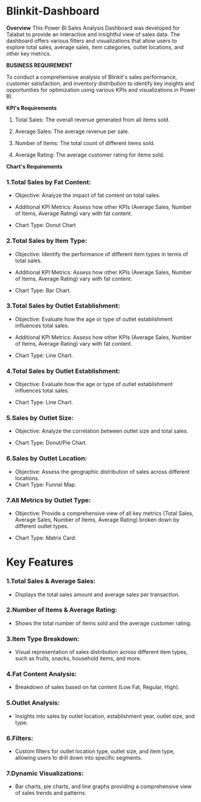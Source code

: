 # Blinkit-Dashboard

**Overview**
This Power BI Sales Analysis Dashboard was developed for Talabat to provide an interactive and insightful view of sales data. The dashboard offers various filters and visualizations that allow users to explore total sales, average sales, item categories, outlet locations, and other key metrics.

**BUSINESS REQUIREMENT**

To conduct a comprehensive analysis of Blinkit's sales performance, customer satisfaction, and inventory distribution to identify key insights and opportunities for optimization using various KPIs and visualizations in Power BI.

**KPI's Requirements**

1. Total Sales: The overall revenue generated from all items sold.

2. Average Sales: The average revenue per sale.

3. Number of Items: The total count of different items sold.

4. Average Rating: The average customer rating for items sold.

**Chart's Requirements**

### 1.Total Sales by Fat Content:

+ Objective: Analyze the impact of fat content on total sales.

+ Additional KPI Metrics: Assess how other KPIs (Average Sales, Number of Items, Average Rating) vary with fat content.

+ Chart Type: Donut Chart

### 2.Total Sales by Item Type:

* Objective: Identify the performance of different item types in terms of total sales.

* Additional KPI Metrics: Assess how other KPIs (Average Sales, Number of Items, Average Rating) vary with fat content.

* Chart Type: Bar Chart.

### 3.Total Sales by Outlet Establishment:

* Objective: Evaluate how the age or type of outlet establishment influences total sales.

* Additional KPI Metrics: Assess how other KPIs (Average Sales, Number of Items, Average Rating) vary with fat content.

* Chart Type: Line Chart. 

### 4.Total Sales by Outlet Establishment:

* Objective: Evaluate how the age or type of outlet establishment influences total sales.

* Chart Type: Line Chart. 

### 5.Sales by Outlet Size:

* Objective: Analyze the correlation between outlet size and total sales.

* Chart Type: Donut/Pie Chart.

### 6.Sales by Outlet Location:

* Objective: Assess the geographic distribution of sales across different locations.
* Chart Type: Funnel Map. 

### 7.All Metrics by Outlet Type:

* Objective: Provide a comprehensive view of all key metrics (Total Sales, Average Sales, Number of Items, Average Rating) broken down by different outlet types.

* Chart Type: Matrix Card. 

# Key Features
### 1.Total Sales & Average Sales:

* Displays the total sales amount and average sales per transaction.

### 2.Number of Items & Average Rating:

* Shows the total number of items sold and the average customer rating.

### 3.Item Type Breakdown:

* Visual representation of sales distribution across different item types, such as fruits, snacks, household items, and more.

### 4.Fat Content Analysis:

* Breakdown of sales based on fat content (Low Fat, Regular, High).

### 5.Outlet Analysis:

* Insights into sales by outlet location, establishment year, outlet size, and type.

### 6.Filters:

* Custom filters for outlet location type, outlet size, and item type, allowing users to drill down into specific segments.

### 7.Dynamic Visualizations:

* Bar charts, pie charts, and line graphs providing a comprehensive view of sales trends and patterns.

